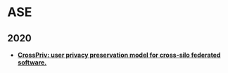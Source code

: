 # ASE

## 2020

- **[CrossPriv: user privacy preservation model for cross-silo federated software.](https://dl.acm.org/doi/abs/10.1145/3324884.3418911)**
